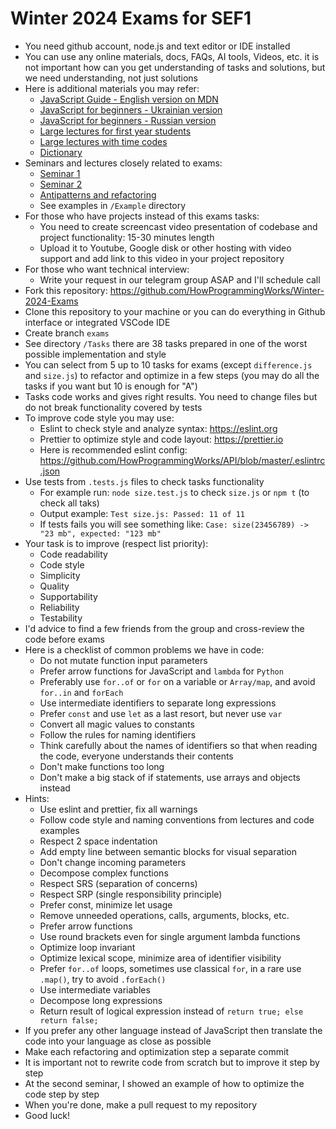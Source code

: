 # Winter 2024 Exams for SEF1

- You need github account, node.js and text editor or IDE installed
- You can use any online materials, docs, FAQs, AI tools, Videos, etc. it is not important how can you get understanding of tasks and solutions, but we need understanding, not just solutions
- Here is additional materials you may refer:
  - [JavaScript Guide - English version on MDN](https://developer.mozilla.org/en-US/docs/Web/JavaScript/Guide)
  - [JavaScript for beginners - Ukrainian version](https://youtu.be/FlXsGI7rzWE)
  - [JavaScript for beginners - Russian version](https://youtu.be/HetL0ETbN6Y)
  - [Large lectures for first year students](https://github.com/HowProgrammingWorks/Index/blob/master/Courses/Fundamentals.md)
  - [Large lectures with time codes](https://github.com/HowProgrammingWorks/Index/blob/master/Courses/Fundamentals-timecodes.md)
  - [Dictionary](https://github.com/HowProgrammingWorks/Dictionary)
- Seminars and lectures closely related to exams:
  - [Seminar 1](https://youtu.be/eYjf_WrYAqk)
  - [Seminar 2](https://youtu.be/05iTAT_t6cI)
  - [Antipatterns and refactoring](https://www.youtube.com/playlist?list=PLHhi8ymDMrQb3PVcPFAUI-ZgtAMkpq9yV)
  - See examples in `/Example` directory
- For those who have projects instead of this exams tasks:
  - You need to create screencast video presentation of codebase and project functionality: 15-30 minutes length
  - Upload it to Youtube, Google disk or other hosting with video support and add link to this video in your project repository
- For those who want technical interview:
  - Write your request in our telegram group ASAP and I'll schedule call
- Fork this repository: https://github.com/HowProgrammingWorks/Winter-2024-Exams
- Clone this repository to your machine or you can do everything in Github interface or integrated VSCode IDE
- Create branch `exams`
- See directory `/Tasks` there are 38 tasks prepared in one of the worst possible implementation and style
- You can select from 5 up to 10 tasks for exams (except `difference.js` and `size.js`) to refactor and optimize in a few steps (you may do all the tasks if you want but 10 is enough for "A")
- Tasks code works and gives right results. You need to change files but do not break functionality covered by tests
- To improve code style you may use:
  - Eslint to check style and analyze syntax: https://eslint.org
  - Prettier to optimize style and code layout: https://prettier.io
  - Here is recommended eslint config: https://github.com/HowProgrammingWorks/API/blob/master/.eslintrc.json
- Use tests from `.tests.js` files to check tasks functionality
  - For example run: `node size.test.js` to check `size.js` or `npm t` (to check all taks)
  - Output example: `Test size.js: Passed: 11 of 11`
  - If tests fails you will see something like: `Case: size(23456789) -> "23 mb", expected: "123 mb"`
- Your task is to improve (respect list priority):
  - Code readability
  - Code style
  - Simplicity
  - Quality
  - Supportability
  - Reliability
  - Testability
- I'd advice to find a few friends from the group and cross-review the code before exams
- Here is a checklist of common problems we have in code:
  - Do not mutate function input parameters
  - Prefer arrow functions for JavaScript and `lambda` for `Python`
  - Preferably use `for..of` or `for` on a variable or `Array/map`, and avoid `for..in` and `forEach`
  - Use intermediate identifiers to separate long expressions
  - Prefer `const` and use `let` as a last resort, but never use `var`
  - Convert all magic values to constants
  - Follow the rules for naming identifiers
  - Think carefully about the names of identifiers so that when reading the code, everyone understands their contents
  - Don't make functions too long
  - Don't make a big stack of if statements, use arrays and objects instead
- Hints:
  - Use eslint and prettier, fix all warnings
  - Follow code style and naming conventions from lectures and code examples
  - Respect 2 space indentation
  - Add empty line between semantic blocks for visual separation
  - Don't change incoming parameters
  - Decompose complex functions
  - Respect SRS (separation of concerns)
  - Respect SRP (single responsibility principle)
  - Prefer const, minimize let usage
  - Remove unneeded operations, calls, arguments, blocks, etc.
  - Prefer arrow functions
  - Use round brackets even for single argument lambda functions
  - Optimize loop invariant
  - Optimize lexical scope, minimize area of identifier visibility
  - Prefer `for..of` loops, sometimes use classical `for`, in a rare use `.map()`, try to avoid `.forEach()`
  - Use intermediate variables
  - Decompose long expressions
  - Return result of logical expression instead of `return true; else return false;`
- If you prefer any other language instead of JavaScript then translate the code into your language as close as possible
- Make each refactoring and optimization step a separate commit
- It is important not to rewrite code from scratch but to improve it step by step
- At the second seminar, I showed an example of how to optimize the code step by step
- When you're done, make a pull request to my repository
- Good luck!
